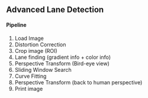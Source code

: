 ## Advanced Lane Detection

#### Pipeline

1. Load Image
2. Distortion Correction
3. Crop image (ROI)
4. Lane finding (gradient info + color info)
5. Perspective Transform (Bird-eye view)
6. Sliding Window Search
7. Curve Fitting
8. Perspective Transform (back to human perspective)
9. Print image